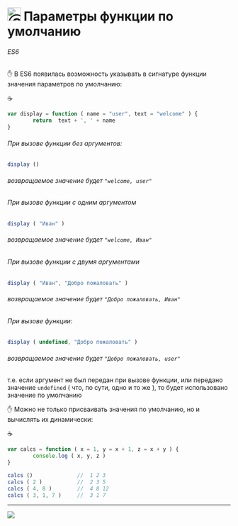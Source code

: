 [ico25]: https://raw.githubusercontent.com/garevna/a-level-js-lessons/master/ico/a-level-25.png
[hw-30]: https://raw.githubusercontent.com/garevna/a-level-js-lessons/master/ico/briefcase-30.png
[cap-30]: https://raw.githubusercontent.com/garevna/a-level-js-lessons/master/ico/coffee-30.png
[warn-25]: https://raw.githubusercontent.com/garevna/a-level-js-lessons/master/ico/warning-25.png

<a name="top"></a>
# <img src="https://avatars2.githubusercontent.com/u/19735284?s=40&v=4" width="30" title="Ⓒ Irina Fylyppova ( garevna ) 2019"/> Параметры функции по умолчанию

###### ES6

:raised_hand: В ES6 появилась возможность указывать в сигнатуре функции значения параметров по умолчанию:

:coffee:
```javascript
var display = function ( name = "user", text = "welcome" ) {
        return  text + ', ' + name
}
```
###### При вызове функции без аргументов:

```javascript
display ()
```
###### возвращаемое значение будет `"welcome, user"`

###### При вызове функции с одним аргументом

```javascript
display ( "Иван" )
```
###### возвращаемое значение будет `"welcome, Иван"`

###### При вызове функции с двумя аргументами

```javascript
display ( "Иван", "Добро пожаловать" )
```
###### возвращаемое значение будет `"Добро пожаловать, Иван"`

###### При вызове функции:

```javascript
display ( undefined, "Добро пожаловать" )
```
###### возвращаемое значение будет `"Добро пожаловать, user"`

т.е. если аргумент не был передан при вызове функции, или передано значение `undefined`
( что, по сути, одно и то же ), то будет использовано значение по умолчанию

:raised_hand: Можно не только присваивать значения по умолчанию, но и вычислять их динамически:

:coffee:

```javascript
var calcs = function ( x = 1, y = x + 1, z = x + y ) {
        console.log ( x, y, z )
}

calcs ()              //  1 2 3
calcs ( 2 )           //  2 3 5
calcs ( 4, 8 )        //  4 8 12
calcs ( 3, 1, 7 )     //  3 1 7
```

_________________________________________________________________________

![](https://github.com/garevna/js-course/raw/master/images/a-level-ico.png?raw=true)
